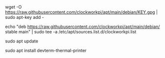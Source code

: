 wget -O  https://raw.githubusercontent.com/clockworkpi/apt/main/debian/KEY.gpg | sudo apt-key add - 

echo "deb https://raw.githubusercontent.com/clockworkpi/apt/main/debian/ stable main" | sudo tee -a /etc/apt/sources.list.d/clockworkpi.list

sudo apt update

sudo apt install devterm-thermal-printer
